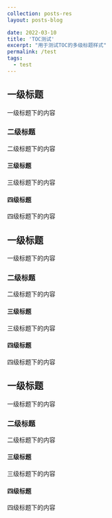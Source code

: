 ```yaml
---
collection: posts-res
layout: posts-blog

date: 2022-03-10
title: 'TOC测试'
excerpt: "用于测试TOC的多级标题样式"
permalink: /test
tags:
  - test
---
```



## 一级标题
一级标题下的内容

### 二级标题
二级标题下的内容

#### 三级标题
三级标题下的内容

#### 四级标题
四级标题下的内容

## 一级标题
一级标题下的内容

### 二级标题
二级标题下的内容

#### 三级标题
三级标题下的内容

#### 四级标题
四级标题下的内容

## 一级标题
一级标题下的内容

### 二级标题
二级标题下的内容

#### 三级标题
三级标题下的内容

#### 四级标题
四级标题下的内容